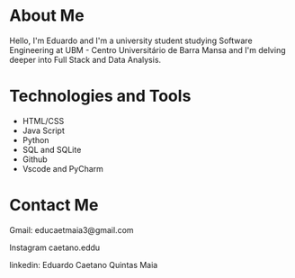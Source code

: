 <h1>About Me</h1>
<a>Hello, I'm Eduardo and I'm a university student studying Software Engineering at UBM - Centro Universitário de Barra Mansa and I'm delving deeper into Full Stack and Data Analysis.</a>
<h1>Technologies and Tools</h1>
<ul>
  <li>HTML/CSS</li>
  <li>Java Script</li>
  <li>Python</li>
  <li>SQL and SQLite</li>
  <li>Github</li>
  <li>Vscode and PyCharm</li>
</ul>
<h1>Contact Me</h1>
<p>Gmail: <a>educaetmaia3@gmail.com</a></p>
<p>Instagram <a>caetano.eddu</a></p>
<p>linkedin: <a>Eduardo Caetano Quintas Maia</a></p>
